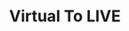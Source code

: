 ---
title: "Virtual To LIVE"
description: "false"
pubDate: "Jul 29 2023 19:16"
heroImage: "https://cdn.jsdelivr.net/gh/dont-tattled-on-me/polaroid-cdn@main/maimai/webp/2023-07-29_19-16.webp"
---